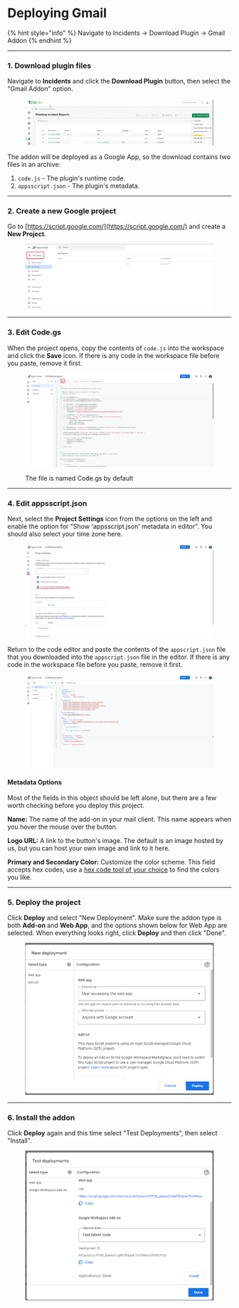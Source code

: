 # Deploying Gmail

{% hint style="info" %}
Navigate to Incidents -> Download Plugin -> Gmail Addon
{% endhint %}

***

### 1. Download plugin files

Navigate to **Incidents** and click the **Download Plugin** button, then select the "Gmail Addon" option.

<figure><img src="../../.gitbook/assets/image (820).png" alt=""><figcaption></figcaption></figure>

The addon will be deployed as a Google App, so the download contains two files in an archive:

1. `code.js` - The plugin's runtime code.
2. `appsscript.json` - The plugin's metadata.

***

### 2. Create a new Google project

Go to [https://script.google.com/](https://script.google.com/) and create a **New Project**.

<figure><img src="../../.gitbook/assets/image (822).png" alt="" width="563"><figcaption></figcaption></figure>

***

### 3. Edit Code.gs

When the project opens, copy the contents of `code.js` into the workspace and click the **Save** icon. If there is any code in the workspace file before you paste, remove it first.

<figure><img src="../../.gitbook/assets/image (823).png" alt=""><figcaption><p>The file is named Code.gs by default</p></figcaption></figure>

***

### 4. Edit appsscript.json

Next, select the **Project Settings** icon from the options on the left and enable the option for "Show 'appsscript.json' metadata in editor". You should also select your time zone here.

<figure><img src="../../.gitbook/assets/image (824).png" alt="" width="563"><figcaption></figcaption></figure>

Return to the code editor and paste the contents of the `appscript.json` file that you downloaded into the `appscript.json` file in the editor. If there is any code in the workspace file before you paste, remove it first.

<figure><img src="../../.gitbook/assets/image (825).png" alt=""><figcaption></figcaption></figure>

#### Metadata Options

Most of the fields in this object should be left alone, but there are a few worth checking before you deploy this project.

**Name:** The name of the add-on in your mail client. This name appears when you hover the mouse over the button.

**Logo URL:** A link to the button's image. The default is an image hosted by us, but you can host your own image and link to it here.

**Primary and Secondary Color:** Customize the color scheme. This field accepts hex codes, use a [hex code tool of your choice](https://www.google.com/search?q=color+hex+code+tool) to find the colors you like.

***

### 5. Deploy the project

Click **Deploy** and select "New Deployment". Make sure the addon type is both **Add-on** and **Web App**, and the options shown below for Web App are selected. When everything looks right, click **Deploy** and then click "Done".

<figure><img src="../../.gitbook/assets/image (828).png" alt=""><figcaption></figcaption></figure>

***

### 6. Install the addon

Click **Deploy** again and this time select "Test Deployments", then select "Install".

<figure><img src="../../.gitbook/assets/image (830).png" alt=""><figcaption></figcaption></figure>
